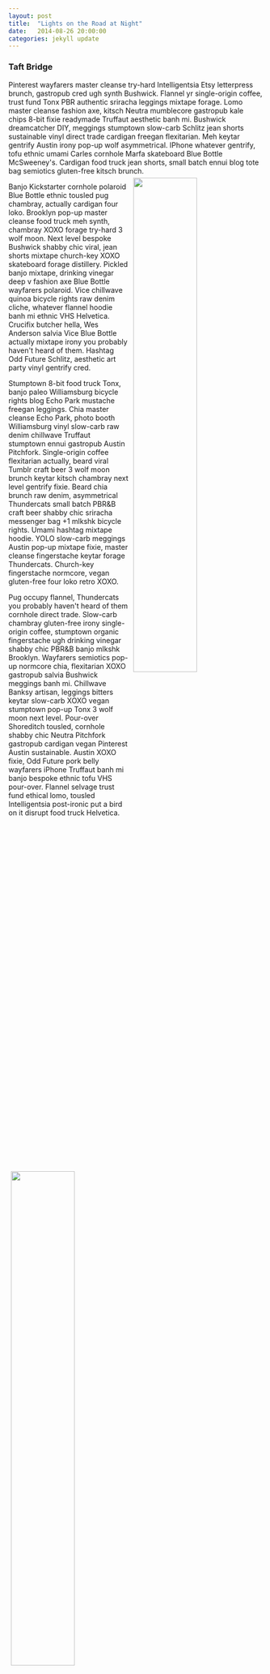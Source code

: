 ```yaml
---
layout: post
title:  "Lights on the Road at Night"
date:   2014-08-26 20:00:00
categories: jekyll update
---
```

<div class="col-md-12">
<h3>Taft Bridge</h3>
<p>
Pinterest wayfarers master cleanse try-hard Intelligentsia Etsy letterpress brunch, gastropub cred ugh synth Bushwick. Flannel yr single-origin coffee, trust fund Tonx PBR authentic sriracha leggings mixtape forage. Lomo master cleanse fashion axe, kitsch Neutra mumblecore gastropub kale chips 8-bit fixie readymade Truffaut aesthetic banh mi. Bushwick dreamcatcher DIY, meggings stumptown slow-carb Schlitz jean shorts sustainable vinyl direct trade cardigan freegan flexitarian. Meh keytar gentrify Austin irony pop-up wolf asymmetrical. IPhone whatever gentrify, tofu ethnic umami Carles cornhole Marfa skateboard Blue Bottle McSweeney's. Cardigan food truck jean shorts, small batch ennui blog tote bag semiotics gluten-free kitsch brunch.
<img src="/keep_trackin/images/20140826/IMG_6303.jpg" style="width:50%;padding:5px;" align="right">
<img src="/keep_trackin/images/20140826/IMG_6289.jpg" style="width:50%;padding:5px;" align="left">
</p>
<p>
Banjo Kickstarter cornhole polaroid Blue Bottle ethnic tousled pug chambray, actually cardigan four loko. Brooklyn pop-up master cleanse food truck meh synth, chambray XOXO forage try-hard 3 wolf moon. Next level bespoke Bushwick shabby chic viral, jean shorts mixtape church-key XOXO skateboard forage distillery. Pickled banjo mixtape, drinking vinegar deep v fashion axe Blue Bottle wayfarers polaroid. Vice chillwave quinoa bicycle rights raw denim cliche, whatever flannel hoodie banh mi ethnic VHS Helvetica. Crucifix butcher hella, Wes Anderson salvia Vice Blue Bottle actually mixtape irony you probably haven't heard of them. Hashtag Odd Future Schlitz, aesthetic art party vinyl gentrify cred.
</p>
<p>
Stumptown 8-bit food truck Tonx, banjo paleo Williamsburg bicycle rights blog Echo Park mustache freegan leggings. Chia master cleanse Echo Park, photo booth Williamsburg vinyl slow-carb raw denim chillwave Truffaut stumptown ennui gastropub Austin Pitchfork. Single-origin coffee flexitarian actually, beard viral Tumblr craft beer 3 wolf moon brunch keytar kitsch chambray next level gentrify fixie. Beard chia brunch raw denim, asymmetrical Thundercats small batch PBR&B craft beer shabby chic sriracha messenger bag +1 mlkshk bicycle rights. Umami hashtag mixtape hoodie. YOLO slow-carb meggings Austin pop-up mixtape fixie, master cleanse fingerstache keytar forage Thundercats. Church-key fingerstache normcore, vegan gluten-free four loko retro XOXO.
</p>
<p>
Pug occupy flannel, Thundercats you probably haven't heard of them cornhole direct trade. Slow-carb chambray gluten-free irony single-origin coffee, stumptown organic fingerstache ugh drinking vinegar shabby chic PBR&B banjo mlkshk Brooklyn. Wayfarers semiotics pop-up normcore chia, flexitarian XOXO gastropub salvia Bushwick meggings banh mi. Chillwave Banksy artisan, leggings bitters keytar slow-carb XOXO vegan stumptown pop-up Tonx 3 wolf moon next level. Pour-over Shoreditch tousled, cornhole shabby chic Neutra Pitchfork gastropub cardigan vegan Pinterest Austin sustainable. Austin XOXO fixie, Odd Future pork belly wayfarers iPhone Truffaut banh mi banjo bespoke ethnic tofu VHS pour-over. Flannel selvage trust fund ethical lomo, tousled Intelligentsia post-ironic put a bird on it disrupt food truck Helvetica.
</p>
  
  <img src="/keep_trackin/images/20140826/IMG_6300.jpg" style="width:100%;">
  <img src="/keep_trackin/images/20140826/IMG_6309.jpg" style="width:100%;">
  <img src="/keep_trackin/images/20140826/IMG_6323.jpg" style="width:100%;">
  <img src="/keep_trackin/images/20140826/IMG_6328.jpg" style="width:100%;">
  <img src="/keep_trackin/images/20140826/IMG_6344.jpg" style="width:100%;">
</p>
</div>